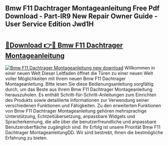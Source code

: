 ## Bmw F11 Dachtrager Montageanleitung Free Pdf Download - Part-lR9 New Repair Owner Guide - User Service Edition Jwd1H

# <h2><a href="http://df8drxr.blite.top/?on=Bmw+F11+Dachtrager+Montageanleitung">🔗Download 👉🔴 Bmw F11 Dachtrager Montageanleitung</a></h2>

[![Bmw F11 Dachtrager Montageanleitung new download](https://i.imgur.com/lujVjoI.png)](http://df8drxr.blite.top/?on=Bmw+F11+Dachtrager+Montageanleitung)
Willkommen in einer neuen Welt Dieser Leitfaden öffnet die Türen zu einer neuen Welt voller Möglichkeiten mit Ihrem neuen Bmw F11 Dachtrager Montageanleitung. Bitte lesen Sie diese Bedienungsanleitung sorgfältig durch, um das Beste aus Ihrem Bmw F11 Dachtrager Montageanleitung herauszuholen. Es enthält Schritt-für-Schritt-Anleitungen zum Einrichten des Produkts sowie detaillierte Informationen zur Verwendung seiner verschiedenen Funktionen und Fähigkeiten. Zu den erweiterten Funktionen von Bmw F11 Dachtrager Montageanleitung gehören mehrsprachige Unterstützung, Echtzeitübersetzung, anpassbare Widgets und Spracherkennung, die alle über die benutzerfreundliche und anpassbare Benutzeroberfläche zugänglich sind. Ihr Erfolg ist unsere Priorität Bmw F11 Dachtrager MontageanleitungDD. Wir sind bestrebt, Ihnen die bestmögliche Erfahrung zu bieten.
